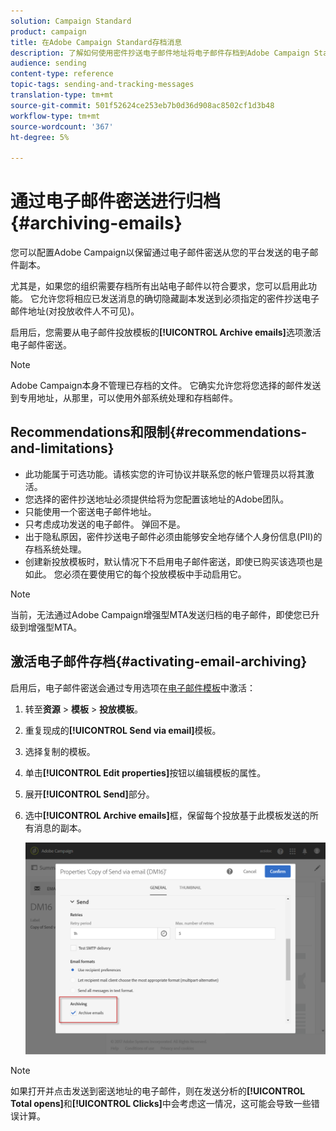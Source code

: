 ```yaml
---
solution: Campaign Standard
product: campaign
title: 在Adobe Campaign Standard存档消息
description: 了解如何使用密件抄送电子邮件地址将电子邮件存档到Adobe Campaign Standard。
audience: sending
content-type: reference
topic-tags: sending-and-tracking-messages
translation-type: tm+mt
source-git-commit: 501f52624ce253eb7b0d36d908ac8502cf1d3b48
workflow-type: tm+mt
source-wordcount: '367'
ht-degree: 5%

---
```



# 通过电子邮件密送进行归档{#archiving-emails}

您可以配置Adobe Campaign以保留通过电子邮件密送从您的平台发送的电子邮件副本。

尤其是，如果您的组织需要存档所有出站电子邮件以符合要求，您可以启用此功能。 它允许您将相应已发送消息的确切隐藏副本发送到必须指定的密件抄送电子邮件地址(对投放收件人不可见)。

启用后，您需要从电子邮件投放模板的&#x200B;**[!UICONTROL Archive emails]**&#x200B;选项激活电子邮件密送。

>[!NOTE]
>
>Adobe Campaign本身不管理已存档的文件。 它确实允许您将您选择的邮件发送到专用地址，从那里，可以使用外部系统处理和存档邮件。

## Recommendations和限制{#recommendations-and-limitations}

* 此功能属于可选功能。请核实您的许可协议并联系您的帐户管理员以将其激活。
* 您选择的密件抄送地址必须提供给将为您配置该地址的Adobe团队。
* 只能使用一个密送电子邮件地址。
* 只考虑成功发送的电子邮件。 弹回不是。
* 出于隐私原因，密件抄送电子邮件必须由能够安全地存储个人身份信息(PII)的存档系统处理。
* 创建新投放模板时，默认情况下不启用电子邮件密送，即使已购买该选项也是如此。 您必须在要使用它的每个投放模板中手动启用它。

>[!NOTE]
>
>当前，无法通过Adobe Campaign增强型MTA发送归档的电子邮件，即使您已升级到增强型MTA。

## 激活电子邮件存档{#activating-email-archiving}

启用后，电子邮件密送会通过专用选项在[电子邮件模板](../../start/using/marketing-activity-templates.md)中激活：

1. 转至&#x200B;**资源** > **模板** > **投放模板**。
1. 重复现成的&#x200B;**[!UICONTROL Send via email]**&#x200B;模板。
1. 选择复制的模板。
1. 单击&#x200B;**[!UICONTROL Edit properties]**&#x200B;按钮以编辑模板的属性。
1. 展开&#x200B;**[!UICONTROL Send]**&#x200B;部分。
1. 选中&#x200B;**[!UICONTROL Archive emails]**&#x200B;框，保留每个投放基于此模板发送的所有消息的副本。

   ![](assets/email_archiving.png)

>[!NOTE]
>
>如果打开并点击发送到密送地址的电子邮件，则在发送分析的&#x200B;**[!UICONTROL Total opens]**&#x200B;和&#x200B;**[!UICONTROL Clicks]**&#x200B;中会考虑这一情况，这可能会导致一些错误计算。